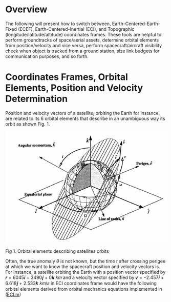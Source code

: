 Overview
========

The following will present how to switch between, Earth-Centered-Earth-Fixed (ECEF), Earth-Centered-Inertial (ECI), and Topographic (longitude/latitude/altitude)
coordinates frames. These tools are helpful to perform groundtracks of space/aerial assets, determine orbital elements from position/velocity and vice versa,
perform spacecraft/aircraft visibility check when object is tracked from a ground station, size link budgets for communication purposes, and so forth.

# Coordinates Frames, Orbital Elements, Position and Velocity Determination

Position and velocity vectors of a satellite, orbiting the Earth for instance, are related to its 6 orbital elements that describe in an unambiguous way its orbit
as shown Fig. 1. 

![alt text](Graphics/Orbit_Elem.PNG)

Fig 1. Orbital elements describing satellites orbits

Often, the true anomaly $\theta$ is not known, but the time $t$ after crossing perigee at which we want to know the spacecraft position and velocity vectors is.
For instance, a satellite orbiting the Earth with a position vector specified by 𝒓 = 6045𝒊 + 3490𝒋 + 0𝒌 𝑘𝑚 and a velocity vector specified 
by 𝒗 = −2.457𝒊 + 6.618𝒋 + 2.533𝒌 𝑘𝑚/𝑠 in ECI coordinates frame would have the following orbital elements derived from orbital mechanics equations implemented in 
([ECI.m](https://github.com/Antoine-Marin-Git/Trajectory_determination_and_Objet_tracking/tree/master/ECI.m))


